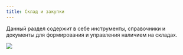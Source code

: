 ```yaml
---
title: Склад и закупки
---
```

Данный раздел содержит в себе инструменты, справочники и документы для формирования и управления наличием на складах.

![](../../assets/specification/Aspose.Words.83ab1c44-6b28-430a-a5f2-4d9e6ba1abd4.612.png)